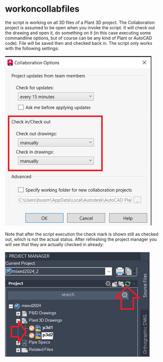 # workoncollabfiles
the script is working on all 3D files of a Plant 3D project. The Collaboration project is assumed to be open when you invoke the script. It will check out the drawing and open it, do something on it (in this case executing some commandline options, but of course can be any kind of Plant or AutoCAD code). File will be saved then and checked back in. The script only works with the following settings: <br><br><img src="./C4P-automating-settings.png"><br><br> Note that after the script execution the check mark is shown still as checked out, which is not the actual status. After refreshing the project manager you will see that they are actually checked in already: <br><br><img src="./C4P-automating-projectmanager.png">
